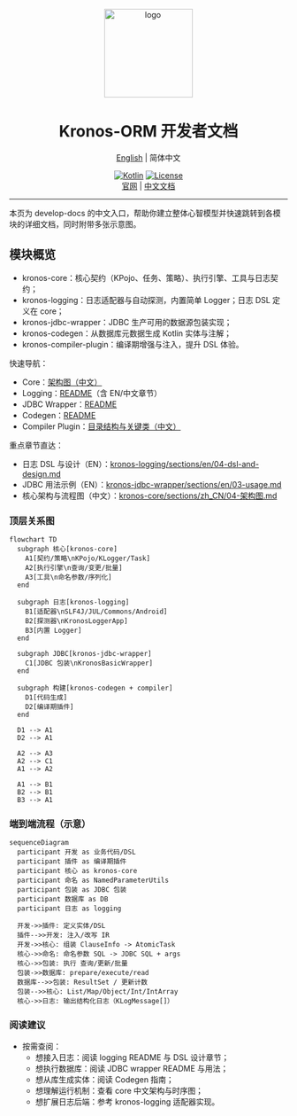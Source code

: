 <p align="center">
    <a href="https://www.kotlinorm.com">
        <img src="https://cdn.leinbo.com/assets/images/kronos/logo_dark.png" alt="logo" height="160" width="160">
    </a>
</p>

<h1 align="center">Kronos-ORM 开发者文档</h1>

<div align="center">
<a href="./README.md">English</a> | 简体中文

<br/>

<a href="http://kotlinlang.org"><img src="https://img.shields.io/badge/kotlin-2.2.0-%237f52ff.svg?logo=kotlin" alt="Kotlin"></a>
<a href="https://www.apache.org/licenses/LICENSE-2.0.html"><img src="https://img.shields.io/:license-apache_2.0-green.svg" alt="License"></a>
<br/>
<a href="https://www.kotlinorm.com">官网</a> | <a href="https://kotlinorm.com/#/documentation/zh-CN/getting-started/quick-start">中文文档</a>
</div>

---

本页为 develop-docs 的中文入口，帮助你建立整体心智模型并快速跳转到各模块的详细文档，同时附带多张示意图。

## 模块概览
- kronos-core：核心契约（KPojo、任务、策略）、执行引擎、工具与日志契约；
- kronos-logging：日志适配器与自动探测，内置简单 Logger；日志 DSL 定义在 core；
- kronos-jdbc-wrapper：JDBC 生产可用的数据源包装实现；
- kronos-codegen：从数据库元数据生成 Kotlin 实体与注解；
- kronos-compiler-plugin：编译期增强与注入，提升 DSL 体验。

快速导航：
- Core：[架构图（中文）](./kronos-core/sections/zh_CN/04-架构图.md)
- Logging：[README](./kronos-logging/README.md)（含 EN/中文章节）
- JDBC Wrapper：[README](./kronos-jdbc-wrapper/README.md)
- Codegen：[README](./kronos-codegen/README.md)
- Compiler Plugin：[目录结构与关键类（中文）](./kronos-compiler/sections/zh_CN/02-目录结构与关键类.md)

重点章节直达：
- 日志 DSL 与设计（EN）：[kronos-logging/sections/en/04-dsl-and-design.md](./kronos-logging/sections/en/04-dsl-and-design.md)
- JDBC 用法示例（EN）：[kronos-jdbc-wrapper/sections/en/03-usage.md](./kronos-jdbc-wrapper/sections/en/03-usage.md)
- 核心架构与流程图（中文）：[kronos-core/sections/zh_CN/04-架构图.md](./kronos-core/sections/zh_CN/04-架构图.md)

### 顶层关系图
```mermaid
flowchart TD
  subgraph 核心[kronos-core]
    A1[契约/策略\nKPojo/KLogger/Task]
    A2[执行引擎\n查询/变更/批量]
    A3[工具\n命名参数/序列化]
  end

  subgraph 日志[kronos-logging]
    B1[适配器\nSLF4J/JUL/Commons/Android]
    B2[探测器\nKronosLoggerApp]
    B3[内置 Logger]
  end

  subgraph JDBC[kronos-jdbc-wrapper]
    C1[JDBC 包装\nKronosBasicWrapper]
  end

  subgraph 构建[kronos-codegen + compiler]
    D1[代码生成]
    D2[编译期插件]
  end

  D1 --> A1
  D2 --> A1

  A2 --> A3
  A2 --> C1
  A1 --> A2

  A1 --> B1
  B2 --> B1
  B3 --> A1
```

### 端到端流程（示意）
```mermaid
sequenceDiagram
  participant 开发 as 业务代码/DSL
  participant 插件 as 编译期插件
  participant 核心 as kronos-core
  participant 命名 as NamedParameterUtils
  participant 包装 as JDBC 包装
  participant 数据库 as DB
  participant 日志 as logging

  开发->>插件: 定义实体/DSL
  插件-->>开发: 注入/改写 IR
  开发->>核心: 组装 ClauseInfo -> AtomicTask
  核心->>命名: 命名参数 SQL -> JDBC SQL + args
  核心->>包装: 执行 查询/更新/批量
  包装->>数据库: prepare/execute/read
  数据库-->>包装: ResultSet / 更新计数
  包装-->>核心: List/Map/Object/Int/IntArray
  核心->>日志: 输出结构化日志（KLogMessage[]）
```

### 阅读建议
- 按需查阅：
  - 想接入日志：阅读 logging README 与 DSL 设计章节；
  - 想执行数据库：阅读 JDBC wrapper README 与用法；
  - 想从库生成实体：阅读 Codegen 指南；
  - 想理解运行机制：查看 core 中文架构与时序图；
  - 想扩展日志后端：参考 kronos-logging 适配器实现。
